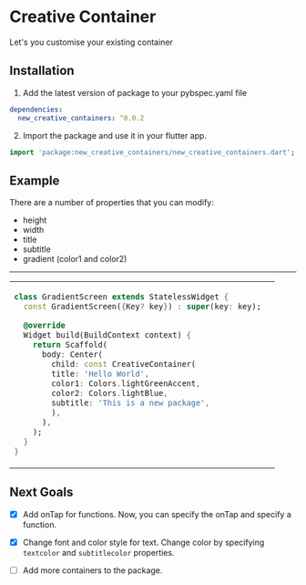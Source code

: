 
# Creative Container
Let's you customise your existing container

## Installation

1. Add the latest version of package to your pybspec.yaml file
```yaml
dependencies:
  new_creative_containers: ^0.0.2
```
2. Import the package and use it in your flutter app.
```dart
import 'package:new_creative_containers/new_creative_containers.dart';
```


## Example
There are a number of properties that you can modify:

- height
- width
- title
- subtitle
- gradient (color1 and color2)

<hr>

<table>
<tr>
<td>

```dart
class GradientScreen extends StatelessWidget {  
  const GradientScreen({Key? key}) : super(key: key);

  @override  
  Widget build(BuildContext context) {  
    return Scaffold(  
      body: Center(  
        child: const CreativeContainer(  
        title: 'Hello World',  
        color1: Colors.lightGreenAccent,  
        color2: Colors.lightBlue,  
        subtitle: 'This is a new package',  
        ),  
      ),  
    );  
  }  
}
```


</td>
<td>
<img  src="https://user-images.githubusercontent.com/53579386/126896556-911d4778-04cd-49bf-b32a-01a6eb3b0155.jpeg"  alt="">
</td>
</tr>
</table>

## Next Goals

- [x] Add onTap for functions.
  Now, you can specify the onTap and specify a function.

- [x] Change font and color style for text.
  Change color by specifying `textcolor` and `subtitlecolor` properties.

- [ ] Add more containers to the package.
